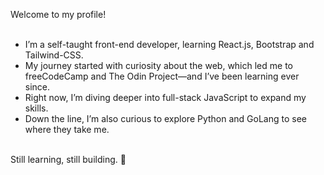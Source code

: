 ﻿Welcome to my profile!<br><br>
<ul>
<li>I’m a self-taught front-end developer, learning React.js, Bootstrap and Tailwind-CSS.<br>
<li>My journey started with curiosity about the web, which led me to freeCodeCamp and The Odin Project—and I’ve been learning ever since.<br>
<li>Right now, I’m diving deeper into full-stack JavaScript to expand my skills.<br>
<li>Down the line, I’m also curious to explore Python and GoLang to see where they take me.<br><br>
</ul>
Still learning, still building. 🚀
